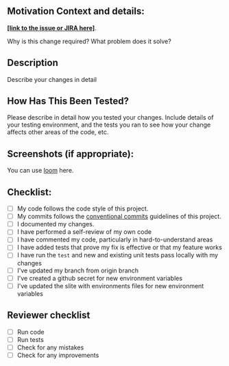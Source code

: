 ## Motivation Context and details:

**[[link to the issue or JIRA here]]()**.

Why is this change required? What problem does it solve?

## Description

Describe your changes in detail

## How Has This Been Tested?

Please describe in detail how you tested your changes.
Include details of your testing environment, and the tests you ran to see how your change affects other areas of the code, etc.

## Screenshots (if appropriate):

You can use [loom](https://www.loom.com/) here.

## Checklist:

<!--- Go over all the following points, and put an `x` in all the boxes that apply. -->

- [ ] My code follows the code style of this project.
- [ ] My commits follows the [conventional commits](https://www.conventionalcommits.org/en/v1.0.0/) guidelines of this project.
- [ ] I documented my changes.
- [ ] I have performed a self-review of my own code
- [ ] I have commented my code, particularly in hard-to-understand areas
- [ ] I have added tests that prove my fix is effective or that my feature works
- [ ] I have run the `test` and new and existing unit tests pass locally with my changes
- [ ] I've updated my branch from origin branch
- [ ] I've created a github secret for new environment variables
- [ ] I've updated the slite with environments files for new environment variables

## Reviewer checklist

- [ ] Run code
- [ ] Run tests
- [ ] Check for any mistakes
- [ ] Check for any improvements
